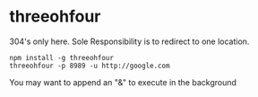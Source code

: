 # threeohfour
304's only here. Sole Responsibility is to redirect to one location.

```
npm install -g threeohfour
threeohfour -p 8989 -u http://google.com
```

You may want to append an "&" to execute in the background
